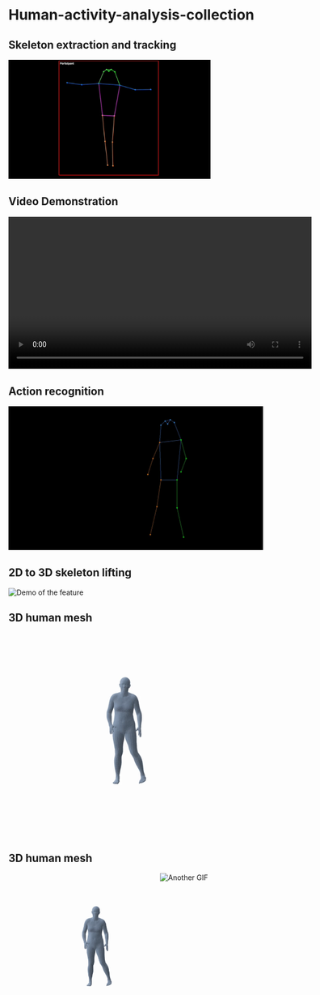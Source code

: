 # Human-activity-analysis-collection

## Skeleton extraction and tracking
<img src="https://github.com/Holliemin9090/Human-activity-analysis-collection/blob/main/skeleton_extraction_tracking.gif" width="400" alt="Demo of the feature">

## Video Demonstration

<video width="600" controls>
  <source src="https://raw.githubusercontent.com/Holliemin9090/Human-activity-analysis-collection/main/skeleton_extraction_tracking.mp4" type="video/mp4">
  Your browser does not support the video tag.
</video>

## Action recognition

<img src="https://github.com/Holliemin9090/Human-activity-analysis-collection/blob/main/action_recognition_output.gif" width="800" alt="Demo of the feature">

## 2D to 3D skeleton lifting

<img src="https://github.com/Holliemin9090/Human-activity-analysis-collection/blob/main/3d_skeleton.gif" width="400" alt="Demo of the feature">
<!--
## 3D human mesh
![Demo of the feature](https://github.com/Holliemin9090/Human-activity-analysis-collection/blob/main/human_mesh.gif) 
-->

## 3D human mesh
<img src="https://github.com/Holliemin9090/Human-activity-analysis-collection/blob/main/human_mesh.gif" width="400" alt="Demo of the feature">

## 3D human mesh
<div style="display: flex; justify-content: space-between;">
  <img src="https://github.com/Holliemin9090/Human-activity-analysis-collection/blob/main/human_mesh.gif" width="300" alt="3D human mesh">
  <img src="https://github.com/Holliemin9090/Human-activity-analysis-collection/blob/main/another_gif.gif" width="300" alt="Another GIF">
</div>
